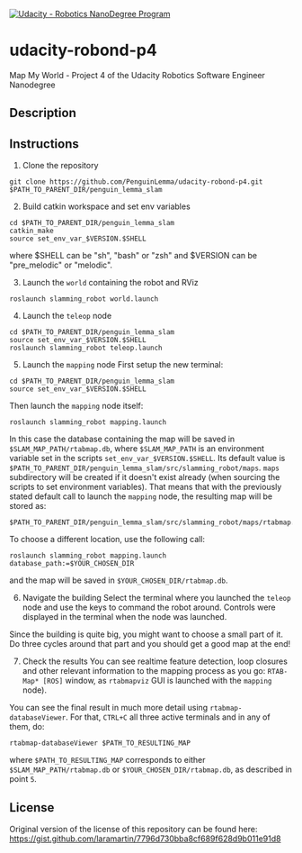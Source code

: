 [![Udacity - Robotics NanoDegree Program](https://s3-us-west-1.amazonaws.com/udacity-robotics/Extra+Images/RoboND_flag.png)](https://www.udacity.com/robotics)

# udacity-robond-p4
Map My World - Project 4 of the Udacity Robotics Software Engineer Nanodegree

## Description

## Instructions

1. Clone the repository

```git
git clone https://github.com/PenguinLemma/udacity-robond-p4.git $PATH_TO_PARENT_DIR/penguin_lemma_slam
```

2. Build catkin workspace and set env variables

```shell
cd $PATH_TO_PARENT_DIR/penguin_lemma_slam
catkin_make
source set_env_var_$VERSION.$SHELL
```
where $SHELL can be "sh", "bash" or "zsh" and $VERSION can be "pre_melodic" or "melodic".

3. Launch the `world` containing the robot and RViz
```shell
roslaunch slamming_robot world.launch
```
4. Launch the `teleop` node
```shell
cd $PATH_TO_PARENT_DIR/penguin_lemma_slam
source set_env_var_$VERSION.$SHELL
roslaunch slamming_robot teleop.launch
```
5. Launch the `mapping` node
First setup the new terminal:
```shell
cd $PATH_TO_PARENT_DIR/penguin_lemma_slam
source set_env_var_$VERSION.$SHELL
```
Then launch the `mapping` node itself:
```shell
roslaunch slamming_robot mapping.launch
```
In this case the database containing the map will be saved in `$SLAM_MAP_PATH/rtabmap.db`, where `$SLAM_MAP_PATH` is an environment variable set in the scripts `set_env_var_$VERSION.$SHELL`. Its default value is `$PATH_TO_PARENT_DIR/penguin_lemma_slam/src/slamming_robot/maps`. `maps` subdirectory will be created if it doesn't exist already (when sourcing the scripts to set environment variables). That means that with the previously stated default call to launch the `mapping` node, the resulting map will be stored as:
```
$PATH_TO_PARENT_DIR/penguin_lemma_slam/src/slamming_robot/maps/rtabmap.db
```

To choose a different location, use the following call:
```shell
roslaunch slamming_robot mapping.launch database_path:=$YOUR_CHOSEN_DIR
```
and the map will be saved in `$YOUR_CHOSEN_DIR/rtabmap.db`.

6. Navigate the building
Select the terminal where you launched the `teleop` node and use the keys to command the robot around. Controls were displayed in the terminal when the node was launched.

Since the building is quite big, you might want to choose a small part of it. Do three cycles around that part and you should get a good map at the end!

7. Check the results
You can see realtime feature detection, loop closures and other relevant information to the mapping process as you go: `RTAB-Map* [ROS]` window, as `rtabmapviz` GUI is launched with the `mapping` node).

You can see the final result in much more detail using `rtabmap-databaseViewer`. For that, `CTRL+C` all three active terminals and in any of them, do:
```shell
rtabmap-databaseViewer $PATH_TO_RESULTING_MAP
```
where `$PATH_TO_RESULTING_MAP` corresponds to either `$SLAM_MAP_PATH/rtabmap.db` or `$YOUR_CHOSEN_DIR/rtabmap.db`, as described in point `5`.


## License
Original version of the license of this repository can be found here:
https://gist.github.com/laramartin/7796d730bba8cf689f628d9b011e91d8
